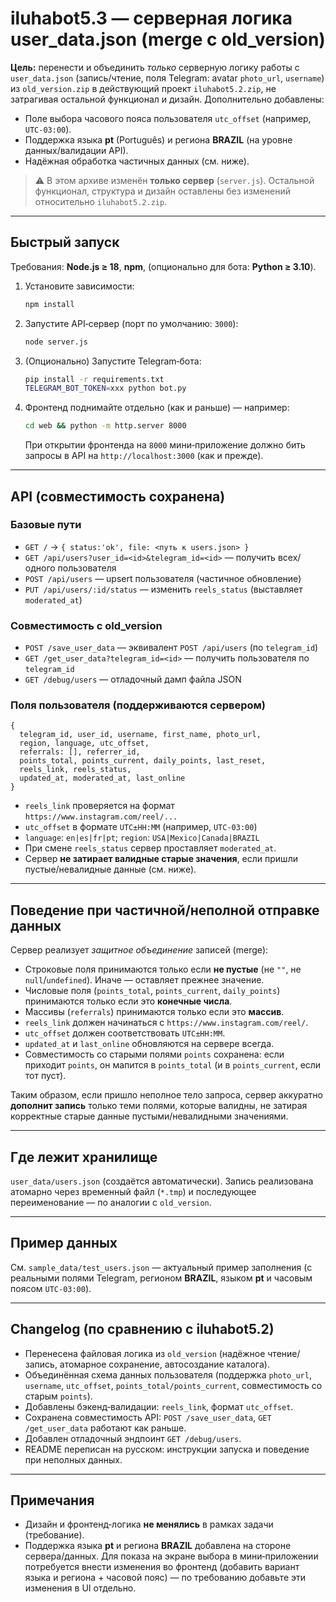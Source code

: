 # iluhabot5.3 — серверная логика user_data.json (merge с old_version)

**Цель:** перенести и объединить _только_ серверную логику работы с `user_data.json` (запись/чтение, поля Telegram: avatar `photo_url`, `username`) из `old_version.zip` в действующий проект `iluhabot5.2.zip`, не затрагивая остальной функционал и дизайн. Дополнительно добавлены:

- Поле выбора часового пояса пользователя `utc_offset` (например, `UTC-03:00`).
- Поддержка языка **pt** (Português) и региона **BRAZIL** (на уровне данных/валидации API).
- Надёжная обработка частичных данных (см. ниже).

> ⚠️ В этом архиве изменён **только сервер** (`server.js`). Остальной функционал, структура и дизайн оставлены без изменений относительно `iluhabot5.2.zip`.

---

## Быстрый запуск

Требования: **Node.js ≥ 18**, **npm**, (опционально для бота: **Python ≥ 3.10**).

1. Установите зависимости:
   ```bash
   npm install
   ```

2. Запустите API‑сервер (порт по умолчанию: `3000`):
   ```bash
   node server.js
   ```

3. (Опционально) Запустите Telegram‑бота:
   ```bash
   pip install -r requirements.txt
   TELEGRAM_BOT_TOKEN=xxx python bot.py
   ```

4. Фронтенд поднимайте отдельно (как и раньше) — например:
   ```bash
   cd web && python -m http.server 8000
   ```
   При открытии фронтенда на `8000` мини‑приложение должно бить запросы в API на `http://localhost:3000` (как и прежде).

---

## API (совместимость сохранена)

### Базовые пути
- `GET /` → `{ status:'ok', file: <путь к users.json> }`
- `GET /api/users?user_id=<id>&telegram_id=<id>` — получить всех/одного пользователя
- `POST /api/users` — upsert пользователя (частичное обновление)
- `PUT /api/users/:id/status` — изменить `reels_status` (выставляет `moderated_at`)

### Совместимость с **old_version**
- `POST /save_user_data` — эквивалент `POST /api/users` (по `telegram_id`)
- `GET /get_user_data?telegram_id=<id>` — получить пользователя по `telegram_id`
- `GET /debug/users` — отладочный дамп файла JSON

### Поля пользователя (поддерживаются сервером)
```
{
  telegram_id, user_id, username, first_name, photo_url,
  region, language, utc_offset,
  referrals: [], referrer_id,
  points_total, points_current, daily_points, last_reset,
  reels_link, reels_status,
  updated_at, moderated_at, last_online
}
```
- `reels_link` проверяется на формат `https://www.instagram.com/reel/...`
- `utc_offset` в формате `UTC±HH:MM` (например, `UTC-03:00`)
- `language`: `en|es|fr|pt`; `region`: `USA|Mexico|Canada|BRAZIL`
- При смене `reels_status` сервер проставляет `moderated_at`.
- Сервер **не затирает валидные старые значения**, если пришли пустые/невалидные данные (см. ниже).

---

## Поведение при частичной/неполной отправке данных

Сервер реализует _защитное объединение_ записей (merge):
- Строковые поля принимаются только если **не пустые** (не `""`, не `null`/`undefined`). Иначе — оставляет прежнее значение.
- Числовые поля (`points_total`, `points_current`, `daily_points`) принимаются только если это **конечные числа**.
- Массивы (`referrals`) принимаются только если это **массив**.
- `reels_link` должен начинаться с `https://www.instagram.com/reel/`.
- `utc_offset` должен соответствовать `UTC±HH:MM`.
- `updated_at` и `last_online` обновляются на сервере всегда.
- Совместимость со старыми полями `points` сохранена: если приходит `points`, он мапится в `points_total` (и в `points_current`, если тот пуст).

Таким образом, если пришло неполное тело запроса, сервер аккуратно **дополнит запись** только теми полями, которые валидны, не затирая корректные старые данные пустыми/невалидными значениями.

---

## Где лежит хранилище

`user_data/users.json` (создаётся автоматически). Запись реализована атомарно через временный файл (`*.tmp`) и последующее переименование — по аналогии с `old_version`.

---

## Пример данных

См. `sample_data/test_users.json` — актуальный пример заполнения (с реальными полями Telegram, регионом **BRAZIL**, языком **pt** и часовым поясом `UTC-03:00`).

---

## Changelog (по сравнению с iluhabot5.2)

- Перенесена файловая логика из `old_version` (надёжное чтение/запись, атомарное сохранение, автосоздание каталога).
- Объединённая схема данных пользователя (поддержка `photo_url`, `username`, `utc_offset`, `points_total/points_current`, совместимость со старым `points`).
- Добавлены бэкенд‑валидации: `reels_link`, формат `utc_offset`.
- Сохранена совместимость API: `POST /save_user_data`, `GET /get_user_data` работают как раньше.
- Добавлен отладочный эндпоинт `GET /debug/users`.
- README переписан на русском: инструкции запуска и поведение при неполных данных.

---

## Примечания
- Дизайн и фронтенд‑логика **не менялись** в рамках задачи (требование).
- Поддержка языка **pt** и региона **BRAZIL** добавлена на стороне сервера/данных. Для показа на экране выбора в мини‑приложении потребуется внести изменения во фронтенд (добавить вариант языка и региона + часовой пояс) — по требованию добавьте эти изменения в UI отдельно.

